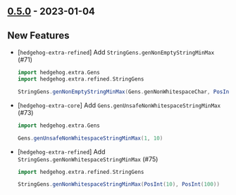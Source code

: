 ## [0.5.0](https://github.com/Kevin-Lee/scala-hedgehog-extra/issues?q=is%3Aissue+is%3Aclosed+-label%3Ainvalid+milestone%3Am5) - 2023-01-04

## New Features
* [`hedgehog-extra-refined`] Add `StringGens.genNonEmptyStringMinMax` (#71)
  ```scala
  import hedgehog.extra.Gens
  import hedgehog.extra.refined.StringGens
  
  StringGens.genNonEmptyStringMinMax(Gens.genNonWhitespaceChar, PosInt(1), PosInt(10)) 
  ```

* [`hedgehog-extra-core`] Add `Gens.genUnsafeNonWhitespaceStringMinMax` (#73)
  ```scala
  import hedgehog.extra.Gens

  Gens.genUnsafeNonWhitespaceStringMinMax(1, 10)
  ```

* [`hedgehog-extra-refined`] Add `StringGens.genNonWhitespaceStringMinMax` (#75)
  ```scala
  import hedgehog.extra.refined.StringGens

  StringGens.genNonWhitespaceStringMinMax(PosInt(10), PosInt(100))
  ```
